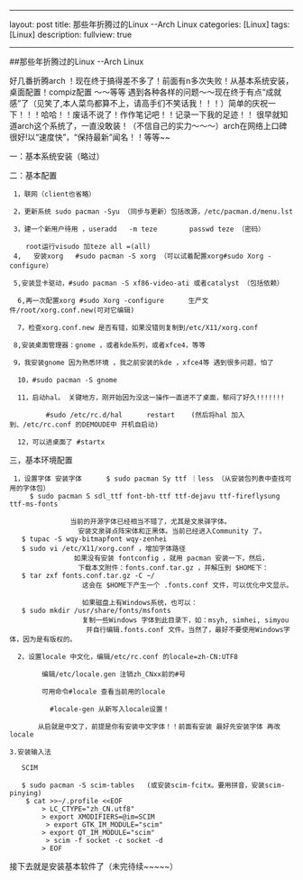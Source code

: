 
---

layout: post
title: 那些年折腾过的Linux --Arch Linux
categories: [Linux]
tags: [Linux]
description:
fullview: true

---

##那些年折腾过的Linux --Arch Linux


好几番折腾arch ！现在终于搞得差不多了！前面有n多次失败！从基本系统安装，桌面配置！compiz配置 ～～等等 遇到各种各样的问题～～现在终于有点“成就感”了（见笑了,本人菜鸟都算不上，请高手们不笑话我！！！）简单的庆祝一下！！！哈哈！！废话不说了！作作笔记吧！！记录一下我的足迹！！
      很早就知道arch这个系统了，一直没敢装！（不信自己的实力～～～）arch在网络上口碑很好!以“速度快”，“保持最新”闻名！！等等~~

一：基本系统安装（略过）

二：基本配置

     1，联网（client也省略）

     2，更新系统 sudo pacman -Syu （同步与更新）包括改源，/etc/pacman.d/menu.lst

     3，建一个新用户待用 ，useradd   -m teze        passwd teze （密码）

        root运行visudo 加teze all =(all)
     4,   安装xorg   #sudo pacman -S xorg （可以试着配置xorg#sudo Xorg -configure）

     5,安装显卡驱动，#sudo pacman -S xf86-video-ati 或者catalyst （包括依赖）

      6,再一次配置xorg #sudo Xorg -configure      生产文件/root/xorg.conf.new(可对它编辑)

      7，检查xorg.conf.new 是否有错，如果没错则复制到/etc/X11/xorg.conf

     8,安装桌面管理器：gnome ，或者kde系列，或者xfce4，等等

     9，我安装gnome 因为熟悉环境 ，我之前安装的kde ，xfce4等 遇到很多问题，怕了

      10，#sudo pacman -S gnome

      11，启动hal。 关键地方，刚开始因为没这一操作一直进不了桌面，郁闷了好久!!!!!!!

             #sudo /etc/rc.d/hal      restart    (然后将hal 加入到、/etc/rc.conf 的DEMOUDE中 开机自启动)

      12，可以进桌面了 #startx

三，基本环境配置

     1，设置字体 安装字体      $ sudo pacman Sy ttf ｜less （从安装包列表中查找可用的字体包） 
         $ sudo pacman S sdl_ttf font-bh-ttf ttf-dejavu ttf-fireflysung ttf-ms-fonts

                   当前的开源字体已经相当不错了，尤其是文泉驿字体。
                     安装文泉驿点阵宋体和正黑体。当前已经进入Community 了。
       $ tupac -S wqy-bitmapfont wqy-zenhei
       $ sudo vi /etc/X11/xorg.conf ，增加字体路径 
                    如果没有安装 fontconfig ，就用 pacman 安装一下，然后，
                     下载本文附件：fonts.conf.tar.gz ，并解压到 $HOME下：
       $ tar zxf fonts.conf.tar.gz -C ~/
                      这会在 $HOME下产生一个 .fonts.conf 文件，可以优化中文显示。

                      如果磁盘上有Windows系统，也可以：
       $ sudo mkdir /usr/share/fonts/msfonts 
                      复制一些Windows 字体到此目录下，如：msyh, simhei, simyou 
                       并自行编辑.fonts.conf 文件。当然了，最好不要使用Windows字体，因为是有版权的。

      2，设置locale 中文化，编辑/etc/rc.conf 的locale=zh-CN:UTF8

            编辑/etc/locale.gen 注销zh_CNxx前的#号

            可用命令#locale 查看当前用的locale

              #locale-gen 从新写入locale设置！

           从启就是中文了，前提是你有安装中文字体！！前面有安装 最好先安装字体 再改locale

    3.安装输入法

       SCIM

       $ sudo pacman -S scim-tables   (或安装scim-fcitx。要用拼音，安装scim-pinying)
        $ cat >>~/.profile <<EOF 
            > LC_CTYPE="zh_CN.utf8" 
            > export XMODIFIERS=@im=SCIM
             > export GTK_IM_MODULE="scim"
            > export QT_IM_MODULE="scim"
             > scim -f socket -c socket -d
            > EOF

接下去就是安装基本软件了（未完待续~~~~~）

